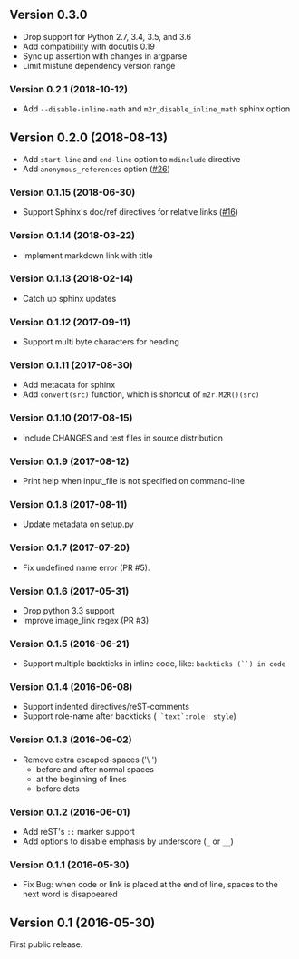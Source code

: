 ## Version 0.3.0

* Drop support for Python 2.7, 3.4, 3.5, and 3.6
* Add compatibility with docutils 0.19
* Sync up assertion with changes in argparse
* Limit mistune dependency version range

### Version 0.2.1 (2018-10-12)

* Add `--disable-inline-math` and `m2r_disable_inline_math` sphinx option

## Version 0.2.0 (2018-08-13)

* Add `start-line` and `end-line` option to `mdinclude` directive
* Add `anonymous_references` option ([#26](https://github.com/miyakogi/m2r/pull/26))

### Version 0.1.15 (2018-06-30)

* Support Sphinx's doc/ref directives for relative links ([#16](https://github.com/miyakogi/m2r/pull/16))

### Version 0.1.14 (2018-03-22)

* Implement markdown link with title

### Version 0.1.13 (2018-02-14)

* Catch up sphinx updates

### Version 0.1.12 (2017-09-11)

* Support multi byte characters for heading

### Version 0.1.11 (2017-08-30)

* Add metadata for sphinx
* Add `convert(src)` function, which is shortcut of `m2r.M2R()(src)`

### Version 0.1.10 (2017-08-15)

* Include CHANGES and test files in source distribution

### Version 0.1.9 (2017-08-12)

* Print help when input_file is not specified on command-line

### Version 0.1.8 (2017-08-11)

* Update metadata on setup.py

### Version 0.1.7 (2017-07-20)

* Fix undefined name error (PR #5).

### Version 0.1.6 (2017-05-31)

* Drop python 3.3 support
* Improve image_link regex (PR #3)

### Version 0.1.5 (2016-06-21)

* Support multiple backticks in inline code, like: ```backticks (``) in code```

### Version 0.1.4 (2016-06-08)

* Support indented directives/reST-comments
* Support role-name after backticks (`` `text`:role: style``)

### Version 0.1.3 (2016-06-02)

* Remove extra escaped-spaces ('\ ')
    * before and after normal spaces
    * at the beginning of lines
    * before dots

### Version 0.1.2 (2016-06-01)

* Add reST's `::` marker support
* Add options to disable emphasis by underscore (`_` or `__`)

### Version 0.1.1 (2016-05-30)

* Fix Bug: when code or link is placed at the end of line, spaces to the next word is disappeared

## Version 0.1 (2016-05-30)

First public release.
